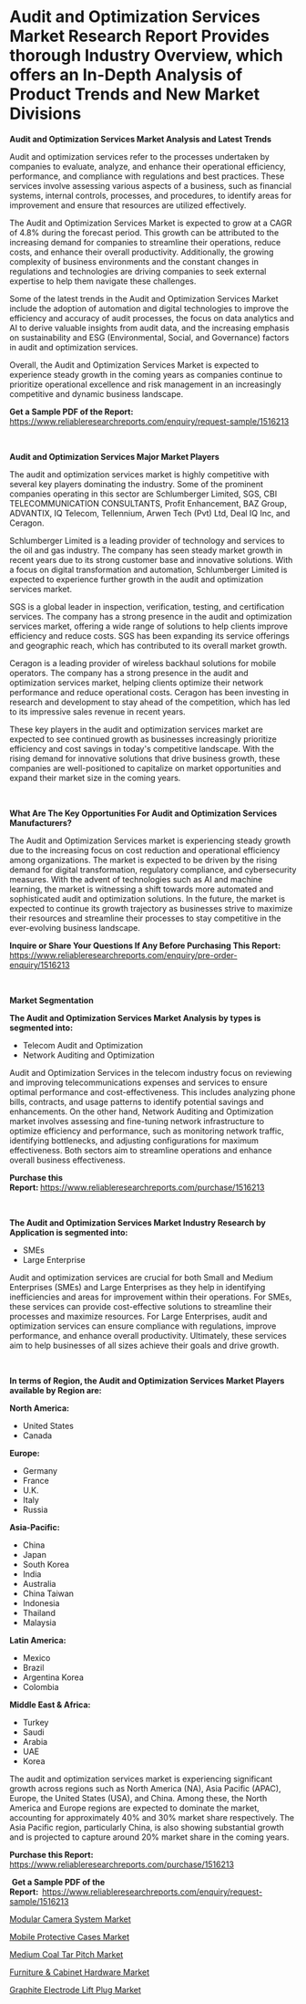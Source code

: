 <p><h1>Audit and Optimization Services Market Research Report Provides thorough Industry Overview, which offers an In-Depth Analysis of Product Trends and New Market Divisions</h1></p><p><strong>Audit and Optimization Services Market Analysis and Latest Trends</strong></p>
<p><p>Audit and optimization services refer to the processes undertaken by companies to evaluate, analyze, and enhance their operational efficiency, performance, and compliance with regulations and best practices. These services involve assessing various aspects of a business, such as financial systems, internal controls, processes, and procedures, to identify areas for improvement and ensure that resources are utilized effectively.</p><p>The Audit and Optimization Services Market is expected to grow at a CAGR of 4.8% during the forecast period. This growth can be attributed to the increasing demand for companies to streamline their operations, reduce costs, and enhance their overall productivity. Additionally, the growing complexity of business environments and the constant changes in regulations and technologies are driving companies to seek external expertise to help them navigate these challenges.</p><p>Some of the latest trends in the Audit and Optimization Services Market include the adoption of automation and digital technologies to improve the efficiency and accuracy of audit processes, the focus on data analytics and AI to derive valuable insights from audit data, and the increasing emphasis on sustainability and ESG (Environmental, Social, and Governance) factors in audit and optimization services.</p><p>Overall, the Audit and Optimization Services Market is expected to experience steady growth in the coming years as companies continue to prioritize operational excellence and risk management in an increasingly competitive and dynamic business landscape.</p></p>
<p><strong>Get a Sample PDF of the Report:&nbsp;</strong> <a href="https://www.reliableresearchreports.com/enquiry/request-sample/1516213">https://www.reliableresearchreports.com/enquiry/request-sample/1516213</a></p>
<p>&nbsp;</p>
<p><strong>Audit and Optimization Services Major Market Players</strong></p>
<p><p>The audit and optimization services market is highly competitive with several key players dominating the industry. Some of the prominent companies operating in this sector are Schlumberger Limited, SGS, CBI TELECOMMUNICATION CONSULTANTS, Profit Enhancement, BAZ Group, ADVANTIX, IQ Telecom, Tellennium, Arwen Tech (Pvt) Ltd, Deal IQ Inc, and Ceragon.</p><p>Schlumberger Limited is a leading provider of technology and services to the oil and gas industry. The company has seen steady market growth in recent years due to its strong customer base and innovative solutions. With a focus on digital transformation and automation, Schlumberger Limited is expected to experience further growth in the audit and optimization services market.</p><p>SGS is a global leader in inspection, verification, testing, and certification services. The company has a strong presence in the audit and optimization services market, offering a wide range of solutions to help clients improve efficiency and reduce costs. SGS has been expanding its service offerings and geographic reach, which has contributed to its overall market growth.</p><p>Ceragon is a leading provider of wireless backhaul solutions for mobile operators. The company has a strong presence in the audit and optimization services market, helping clients optimize their network performance and reduce operational costs. Ceragon has been investing in research and development to stay ahead of the competition, which has led to its impressive sales revenue in recent years.</p><p>These key players in the audit and optimization services market are expected to see continued growth as businesses increasingly prioritize efficiency and cost savings in today's competitive landscape. With the rising demand for innovative solutions that drive business growth, these companies are well-positioned to capitalize on market opportunities and expand their market size in the coming years.</p></p>
<p>&nbsp;</p>
<p><strong>What Are The Key Opportunities For Audit and Optimization Services Manufacturers?</strong></p>
<p><p>The Audit and Optimization Services market is experiencing steady growth due to the increasing focus on cost reduction and operational efficiency among organizations. The market is expected to be driven by the rising demand for digital transformation, regulatory compliance, and cybersecurity measures. With the advent of technologies such as AI and machine learning, the market is witnessing a shift towards more automated and sophisticated audit and optimization solutions. In the future, the market is expected to continue its growth trajectory as businesses strive to maximize their resources and streamline their processes to stay competitive in the ever-evolving business landscape.</p></p>
<p><strong>Inquire or Share Your Questions If Any Before Purchasing This Report:</strong> <a href="https://www.reliableresearchreports.com/enquiry/pre-order-enquiry/1516213">https://www.reliableresearchreports.com/enquiry/pre-order-enquiry/1516213</a></p>
<p>&nbsp;</p>
<p><strong>Market Segmentation</strong></p>
<p><strong>The Audit and Optimization Services Market Analysis by types is segmented into:</strong></p>
<p><ul><li>Telecom Audit and Optimization</li><li>Network Auditing and Optimization</li></ul></p>
<p><p>Audit and Optimization Services in the telecom industry focus on reviewing and improving telecommunications expenses and services to ensure optimal performance and cost-effectiveness. This includes analyzing phone bills, contracts, and usage patterns to identify potential savings and enhancements. On the other hand, Network Auditing and Optimization market involves assessing and fine-tuning network infrastructure to optimize efficiency and performance, such as monitoring network traffic, identifying bottlenecks, and adjusting configurations for maximum effectiveness. Both sectors aim to streamline operations and enhance overall business effectiveness.</p></p>
<p><strong>Purchase this Report:&nbsp;</strong><a href="https://www.reliableresearchreports.com/purchase/1516213">https://www.reliableresearchreports.com/purchase/1516213</a></p>
<p>&nbsp;</p>
<p><strong>The Audit and Optimization Services Market Industry Research by Application is segmented into:</strong></p>
<p><ul><li>SMEs</li><li>Large Enterprise</li></ul></p>
<p><p>Audit and optimization services are crucial for both Small and Medium Enterprises (SMEs) and Large Enterprises as they help in identifying inefficiencies and areas for improvement within their operations. For SMEs, these services can provide cost-effective solutions to streamline their processes and maximize resources. For Large Enterprises, audit and optimization services can ensure compliance with regulations, improve performance, and enhance overall productivity. Ultimately, these services aim to help businesses of all sizes achieve their goals and drive growth.</p></p>
<p>&nbsp;</p>
<p><strong>In terms of Region, the Audit and Optimization Services Market Players available by Region are:</strong></p>
<p>
    <p> <strong> North America: </strong>
        <ul>
            <li>United States</li>
            <li>Canada</li>
        </ul>
        </p> 
    <p> <strong> Europe: </strong>
        <ul>
            <li>Germany</li>
            <li>France</li>
            <li>U.K.</li>
            <li>Italy</li>
            <li>Russia</li>
        </ul>
        </p> 
    <p> <strong> Asia-Pacific: </strong>
        <ul>
            <li>China</li>
            <li>Japan</li>
            <li>South Korea</li>
            <li>India</li>
            <li>Australia</li>
            <li>China Taiwan</li>
            <li>Indonesia</li>
            <li>Thailand</li>
            <li>Malaysia</li>
        </ul>
        </p> 
    <p> <strong> Latin America: </strong>
        <ul>
            <li>Mexico</li>
            <li>Brazil</li>
            <li>Argentina Korea</li>
            <li>Colombia</li>
        </ul>
        </p> 
    <p> <strong> Middle East & Africa: </strong>
        <ul>
            <li>Turkey</li>
            <li>Saudi</li>
            <li>Arabia</li>
            <li>UAE</li>
            <li>Korea</li>
        </ul>
    </p>
    </p>
<p><p>The audit and optimization services market is experiencing significant growth across regions such as North America (NA), Asia Pacific (APAC), Europe, the United States (USA), and China. Among these, the North America and Europe regions are expected to dominate the market, accounting for approximately 40% and 30% market share respectively. The Asia Pacific region, particularly China, is also showing substantial growth and is projected to capture around 20% market share in the coming years.</p></p>
<p><strong>Purchase this Report: </strong><a href="https://www.reliableresearchreports.com/purchase/1516213">https://www.reliableresearchreports.com/purchase/1516213</a></p>
<p>&nbsp;<strong>Get a Sample PDF of the Report:&nbsp;&nbsp;</strong><a href="https://www.reliableresearchreports.com/enquiry/request-sample/1516213">https://www.reliableresearchreports.com/enquiry/request-sample/1516213</a></p>
<p><strong></strong></p>
<p><p><a href="https://view.publitas.com/reportprime-1/modular-camera-system-market-size-and-examines-its-market-scope-with-a-primary-focus-on-growth-opportunities-and-forecasted-trends-spanning-from-2024-to-2031/">Modular Camera System Market</a></p><p><a href="https://view.publitas.com/reportprime-1/mobile-protective-cases-market-a-comprehensive-report-of-its-market-share-growth-trends-2024-2031/">Mobile Protective Cases Market</a></p><p><a href="https://five-trouble-98a.notion.site/Medium-Coal-Tar-Pitch-Market-Research-Report-The-Key-To-Successful-Business-Strategy-Forecasted-for-342bf03e9431497cb2cafb64b871ad78">Medium Coal Tar Pitch Market</a></p><p><a href="https://nifty-kite-d51.notion.site/Furniture-Cabinet-Hardware-Market-Size-Furnishes-Valuable-Information-Encompassing-Market-Share-M-71b116cac8cd4ec1a87d73c4267c33aa">Furniture & Cabinet Hardware Market</a></p><p><a href="https://ivy-potential-64b.notion.site/Graphite-Electrode-Lift-Plug-Market-Size-Growing-and-Forecasted-for-period-from-2024-2031-and-prov-090e0f7309de41fd88d7f598a8eb8f72">Graphite Electrode Lift Plug Market</a></p></p>